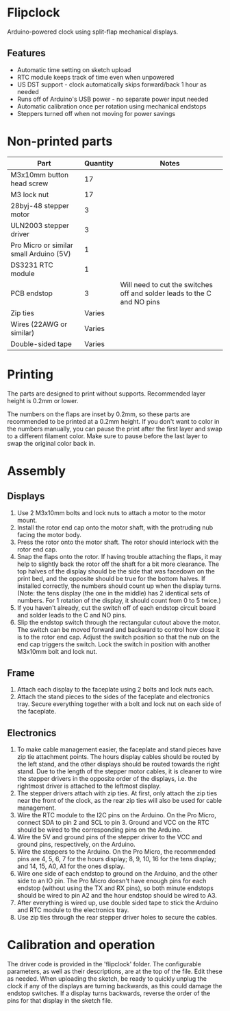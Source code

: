 # Flipclock
Arduino-powered clock using split-flap mechanical displays.

## Features
- Automatic time setting on sketch upload
- RTC module keeps track of time even when unpowered
- US DST support - clock automatically skips forward/back 1 hour as needed
- Runs off of Arduino's USB power - no separate power input needed
- Automatic calibration once per rotation using mechanical endstops
- Steppers turned off when not moving for power savings

# Non-printed parts
|  Part | Quantity   | Notes  |
|---|---|---|
|  M3x10mm button head screw | 17  |   |
|  M3 lock nut | 17 |   |
| 28byj-48 stepper motor | 3 |   |
| ULN2003 stepper driver | 3 |   |
| Pro Micro or similar small Arduino (5V) | 1 |
| DS3231 RTC module | 1 |
| PCB endstop | 3 | Will need to cut the switches off and solder leads to the C and NO pins |
| Zip ties | Varies | |
| Wires (22AWG or similar) | Varies | |
| Double-sided tape | Varies | |

# Printing
The parts are designed to print without supports. Recommended layer height is 0.2mm or lower.

The numbers on the flaps are inset by 0.2mm, so these parts are recommended to be printed at a 0.2mm height. If you don't want to color in the numbers manually, you can pause the print after the first layer and swap to a different filament color. Make sure to pause before the last layer to swap the original color back in.

# Assembly
## Displays
1. Use 2 M3x10mm bolts and lock nuts to attach a motor to the motor mount.
1. Install the rotor end cap onto the motor shaft, with the protruding nub facing the motor body.
1. Press the rotor onto the motor shaft. The rotor should interlock with the rotor end cap.
1. Snap the flaps onto the rotor. If having trouble attaching the flaps, it may help to slightly back the rotor off the shaft for a bit more clearance. The top halves of the display should be the side that was facedown on the print bed, and the opposite should be true for the bottom halves. If installed correctly, the numbers should count up when the display turns. (Note: the tens display (the one in the middle) has 2 identical sets of numbers. For 1 rotation of the display, it should count from 0 to 5 twice.)
1. If you haven't already, cut the switch off of each endstop circuit board and solder leads to the C and NO pins.
1. Slip the endstop switch through the rectangular cutout above the motor. The switch can be moved forward and backward to control how close it is to the rotor end cap. Adjust the switch position so that the nub on the end cap triggers the switch. Lock the switch in position with another M3x10mm bolt and lock nut.

## Frame
1. Attach each display to the faceplate using 2 bolts and lock nuts each.
1. Attach the stand pieces to the sides of the faceplate and electronics tray. Secure everything together with a bolt and lock nut on each side of the faceplate.

## Electronics
1. To make cable management easier, the faceplate and stand pieces have zip tie attachment points. The hours display cables should be routed by the left stand, and the other displays should be routed towards the right stand. Due to the length of the stepper motor cables, it is cleaner to wire the stepper drivers in the opposite order of the displays, i.e. the rightmost driver is attached to the leftmost display.
1. The stepper drivers attach with zip ties. At first, only attach the zip ties near the front of the clock, as the rear zip ties will also be used for cable management.
1. Wire the RTC module to the I2C pins on the Arduino. On the Pro Micro, connect SDA to pin 2 and SCL to pin 3. Ground and VCC on the RTC should be wired to the corresponding pins on the Arduino.
1. Wire the 5V and ground pins of the stepper driver to the VCC and ground pins, respectively, on the Arduino.
1. Wire the steppers to the Arduino. On the Pro Micro, the recommended pins are 4, 5, 6, 7 for the hours display; 8, 9, 10, 16 for the tens display; and 14, 15, A0, A1 for the ones display.
1. Wire one side of each endstop to ground on the Arduino, and the other side to an IO pin. The Pro Micro doesn't have enough pins for each endstop (without using the TX and RX pins), so both minute endstops should be wired to pin A2 and the hour endstop should be wired to A3.
1. After everything is wired up, use double sided tape to stick the Arduino and RTC module to the electronics tray.
1. Use zip ties through the rear stepper driver holes to secure the cables.

# Calibration and operation
The driver code is provided in the 'flipclock' folder. The configurable parameters, as well as their descriptions, are at the top of the file. Edit these as needed. When uploading the sketch, be ready to quickly unplug the clock if any of the displays are turning backwards, as this could damage the endstop switches. If a display turns backwards, reverse the order of the pins for that display in the sketch file.